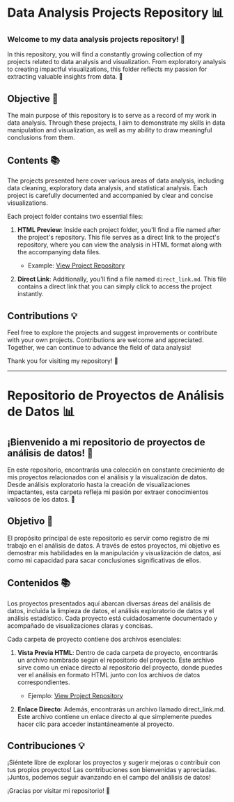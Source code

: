 # Data Analysis Projects Repository 📊

### Welcome to my data analysis projects repository! 🚀

In this repository, you will find a constantly growing collection of my projects related to data analysis and visualization. From exploratory analysis to creating impactful visualizations, this folder reflects my passion for extracting valuable insights from data. 🌟

## Objective 🎯

The main purpose of this repository is to serve as a record of my work in data analysis. Through these projects, I aim to demonstrate my skills in data manipulation and visualization, as well as my ability to draw meaningful conclusions from them.

## Contents 📚

The projects presented here cover various areas of data analysis, including data cleaning, exploratory data analysis, and statistical analysis. Each project is carefully documented and accompanied by clear and concise visualizations.

Each project folder contains two essential files:

1. **HTML Preview**: Inside each project folder, you'll find a file named after the project's repository. This file serves as a direct link to the project's repository, where you can view the analysis in HTML format along with the accompanying data files.
   - Example: [View Project Repository](https://github.com/LPintos14/Data_Analitycs_Projects)

2. **Direct Link**: Additionally, you'll find a file named `direct_link.md`. This file contains a direct link that you can simply click to access the project instantly.



## Contributions 💡

Feel free to explore the projects and suggest improvements or contribute with your own projects. Contributions are welcome and appreciated. Together, we can continue to advance the field of data analysis!

Thank you for visiting my repository! 🙏

-------

# Repositorio de Proyectos de Análisis de Datos 📊

## ¡Bienvenido a mi repositorio de proyectos de análisis de datos! 🚀

En este repositorio, encontrarás una colección en constante crecimiento de mis proyectos relacionados con el análisis y la visualización de datos. Desde análisis exploratorio hasta la creación de visualizaciones impactantes, esta carpeta refleja mi pasión por extraer conocimientos valiosos de los datos. 🌟

## Objetivo 🎯

El propósito principal de este repositorio es servir como registro de mi trabajo en el análisis de datos. A través de estos proyectos, mi objetivo es demostrar mis habilidades en la manipulación y visualización de datos, así como mi capacidad para sacar conclusiones significativas de ellos.

## Contenidos 📚

Los proyectos presentados aquí abarcan diversas áreas del análisis de datos, incluida la limpieza de datos, el análisis exploratorio de datos y el análisis estadístico. Cada proyecto está cuidadosamente documentado y acompañado de visualizaciones claras y concisas.

Cada carpeta de proyecto contiene dos archivos esenciales:

1. **Vista Previa HTML**: Dentro de cada carpeta de proyecto, encontrarás un archivo nombrado según el repositorio del proyecto. Este archivo sirve como un enlace directo al repositorio del proyecto, donde puedes ver el análisis en formato HTML junto con los archivos de datos correspondientes.
    - Ejemplo: [View Project Repository](https://github.com/LPintos14/Data_Analitycs_Projects)

2. **Enlace Directo**: Además, encontrarás un archivo llamado direct_link.md. Este archivo contiene un enlace directo al que simplemente puedes hacer clic para acceder instantáneamente al proyecto.

## Contribuciones 💡

¡Siéntete libre de explorar los proyectos y sugerir mejoras o contribuir con tus propios proyectos! Las contribuciones son bienvenidas y apreciadas. ¡Juntos, podemos seguir avanzando en el campo del análisis de datos!

¡Gracias por visitar mi repositorio! 🙏
